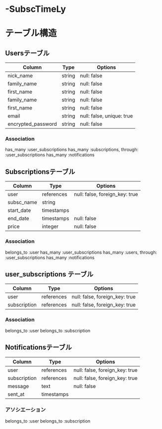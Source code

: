 # -SubscTimeLy
 
# テーブル構造

## Usersテーブル
| Column             | Type   | Options                          |
| ------------------ | ------ | ---------------------------------|
| nick_name          | string | null: false                      |
| family_name        | string | null: false                      |
| first_name         | string | null: false                      |
| family_name        | string | null: false                      |           
| first_name         | string | null: false                      |
| email              | string | null: false, unique: true        |
| encrypted_password | string | null: false                      |

### Association
 has_many :user_subscriptions
 has_many :subscriptions, through: :user_subscriptions
 has_many :notifications

## Subscriptionsテーブル
| Column             | Type       | Options                          |
| ------------------ | ---------- | ---------------------------------|
| user               | references | null: false, foreign_key: true   |
| subsc_name         | string     |                                  |
| start_date         | timestamps |                                  |           
| end_date           | timestamps | null: false                      |
| price              | integer    | null: false                      |

### Association
 belongs_to :user
 has_many :user_subscriptions
 has_many :users, through: :user_subscriptions
 has_many :notifications

## user_subscriptions テーブル

| Column         | Type       | Options                        |
| -------------- | ---------- | ------------------------------ |
| user           | references | null: false, foreign_key: true |
| subscription   | references | null: false, foreign_key: true |

### Association
 belongs_to :user
 belongs_to :subscription

## Notificationsテーブル

| Column       | Type       | Options                        |
| ------------ | ---------- | ------------------------------ |
| user         | references | null: false, foreign_key: true |
| subscription | references | null: false, foreign_key: true |
| message      | text       | null: false                    |
| sent_at      | timestamps |                                |

### アソシエーション
 belongs_to :user
 belongs_to :subscription

